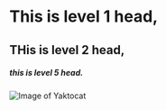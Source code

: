 # This is level 1 head,

## THis is level 2 head,

##### this is level 5 head.

![Image of Yaktocat](https://octodex.github.com/images/yaktocat.png)
